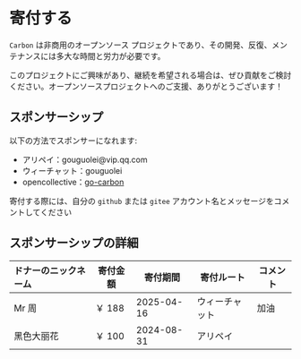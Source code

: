 # 寄付する

`Carbon` は非商用のオープンソース プロジェクトであり、その開発、反復、メンテナンスには多大な時間と労力が必要です。

このプロジェクトにご興味があり、継続を希望される場合は、ぜひ貢献をご検討ください。オープンソースプロジェクトへのご支援、ありがとうございます！

## スポンサーシップ

以下の方法でスポンサーになれます:

<ul class="simple-list">
    <li>
        アリペイ：gouguolei@vip.qq.com
    </li>
    <li>
        ウィーチャット：gouguolei
    </li>
    <li>
        opencollective：<a target="_blank" rel="noreferrer" href="https://opencollective.com/go-carbon">go-carbon</a>
    </li>
</ul>

寄付する際には、自分の `github` または `gitee` アカウント名とメッセージをコメントしてください

## スポンサーシップの詳細
| ドナーのニックネーム     | 寄付金額  | 寄付期間       | 寄付ルート   | コメント |
| :--------- |-----| ---------- | ------ |----|
| Mr 周      | ￥ 188 | 2025-04-16 | ウィーチャット   | 加油 |
| 黑色大丽花 | ￥ 100 | 2024-08-31 | アリペイ |    |
